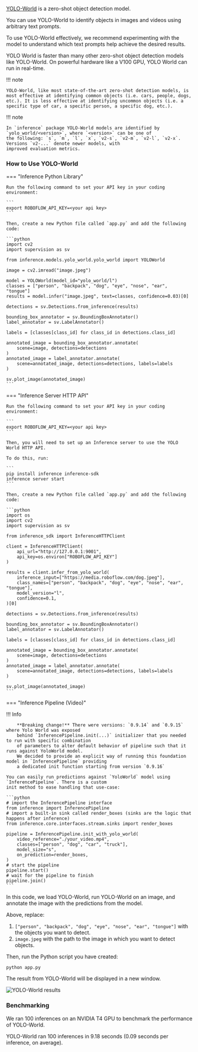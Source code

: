 <a href="https://www.yoloworld.cc/" target="_blank">YOLO-World</a> is a zero-shot object detection model.

You can use YOLO-World to identify objects in images and videos using arbitrary text prompts.

To use YOLO-World effectively, we recommend experimenting with the model to understand which text prompts help achieve the desired results.

YOLO World is faster than many other zero-shot object detection models like YOLO-World. On powerful hardware like a V100 GPU, YOLO World can run in real-time.

!!! note

    YOLO-World, like most state-of-the-art zero-shot detection models, is most effective at identifying common objects (i.e. cars, people, dogs, etc.). It is less effective at identifying uncommon objects (i.e. a specific type of car, a specific person, a specific dog, etc.).

!!! note

    In `inference` package YOLO-World models are identified by `yolo_world/<version>`, where `<version>` can be one of
    the following: `s`, `m`, `l`, `x`, `v2-s`, `v2-m`, `v2-l`, `v2-x`. Versions `v2-...` denote newer models, with
    improved evaluation metrics.


### How to Use YOLO-World

=== "Inference Python Library"

    Run the following command to set your API key in your coding environment:

    ```
    export ROBOFLOW_API_KEY=<your api key>
    ```

    Then, create a new Python file called `app.py` and add the following code:

    ```python
    import cv2
    import supervision as sv

    from inference.models.yolo_world.yolo_world import YOLOWorld

    image = cv2.imread("image.jpeg")

    model = YOLOWorld(model_id="yolo_world/l")
    classes = ["person", "backpack", "dog", "eye", "nose", "ear", "tongue"]
    results = model.infer("image.jpeg", text=classes, confidence=0.03)[0]

    detections = sv.Detections.from_inference(results)

    bounding_box_annotator = sv.BoundingBoxAnnotator()
    label_annotator = sv.LabelAnnotator()

    labels = [classes[class_id] for class_id in detections.class_id]

    annotated_image = bounding_box_annotator.annotate(
        scene=image, detections=detections
    )
    annotated_image = label_annotator.annotate(
        scene=annotated_image, detections=detections, labels=labels
    )

    sv.plot_image(annotated_image)
    ```

=== "Inference Server HTTP API"

    Run the following command to set your API key in your coding environment:

    ```
    export ROBOFLOW_API_KEY=<your api key>
    ```

    Then, you will need to set up an Inference server to use the YOLO World HTTP API.

    To do this, run:

    ```
    pip install inference inference-sdk
    inference server start
    ```

    Then, create a new Python file called `app.py` and add the following code:

    ```python
    import os
    import cv2
    import supervision as sv

    from inference_sdk import InferenceHTTPClient

    client = InferenceHTTPClient(
        api_url="http://127.0.0.1:9001",
        api_key=os.environ["ROBOFLOW_API_KEY"]
    )

    results = client.infer_from_yolo_world(
        inference_input=["https://media.roboflow.com/dog.jpeg"],
        class_names=["person", "backpack", "dog", "eye", "nose", "ear", "tongue"],
        model_version="l",
        confidence=0.1,
    )[0]

    detections = sv.Detections.from_inference(results)

    bounding_box_annotator = sv.BoundingBoxAnnotator()
    label_annotator = sv.LabelAnnotator()

    labels = [classes[class_id] for class_id in detections.class_id]

    annotated_image = bounding_box_annotator.annotate(
        scene=image, detections=detections
    )
    annotated_image = label_annotator.annotate(
        scene=annotated_image, detections=detections, labels=labels
    )

    sv.plot_image(annotated_image)
    ```

=== "Inference Pipeline (Video)"

!!! Info
    
        **Breaking change!** There were versions: `0.9.14` and `0.9.15` where Yolo World was exposed
        behind `InferencePipeline.init(...)` initializer that you needed to run with specific combination 
        of parameters to alter default behavior of pipeline such that it runs against YoloWorld model. 
        We decided to provide an explicit way of running this foundation model in `InferencePipeline` providing
        a dedicated init function starting from version `0.9.16` 

    You can easily run predictions against `YoloWorld` model using `InferencePipeline`. There is a custom
    init method to ease handling that use-case:

    ```python
    # import the InferencePipeline interface
    from inference import InferencePipeline
    # import a built-in sink called render_boxes (sinks are the logic that happens after inference)
    from inference.core.interfaces.stream.sinks import render_boxes

    pipeline = InferencePipeline.init_with_yolo_world(
        video_reference="./your_video.mp4",
        classes=["person", "dog", "car", "truck"],
        model_size="s",
        on_prediction=render_boxes,
    )
    # start the pipeline
    pipeline.start()
    # wait for the pipeline to finish
    pipeline.join()
    ```

In this code, we load YOLO-World, run YOLO-World on an image, and annotate the image with the predictions from the model.

Above, replace:

1. `["person", "backpack", "dog", "eye", "nose", "ear", "tongue"]` with the objects you want to detect.
2. `image.jpeg` with the path to the image in which you want to detect objects.

Then, run the Python script you have created:

```
python app.py
```

The result from YOLO-World will be displayed in a new window.

![YOLO-World results](https://media.roboflow.com/yolo-world-dog.png)

### Benchmarking

We ran 100 inferences on an NVIDIA T4 GPU to benchmark the performance of YOLO-World.

YOLO-World ran 100 inferences in 9.18 seconds (0.09 seconds per inference, on average).